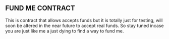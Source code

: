 ## FUND ME CONTRACT

This is contract that allows accepts funds but it is totally just for testing, will soon be altered in the near future to accept real funds. So stay tuned incase you are just like me a just dying to find a way to fund me. 